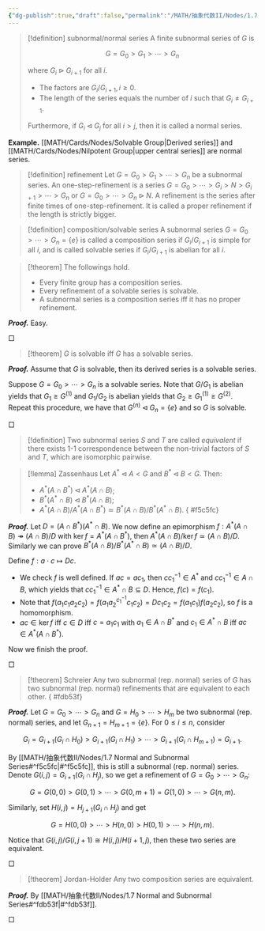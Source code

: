 ```yaml
---
{"dg-publish":true,"draft":false,"permalink":"/MATH/抽象代数II/Nodes/1.7 Normal and Subnormal Series/","dgPassFrontmatter":true}
---
```



> [!definition] subnormal/normal series
> A finite subnormal series of $G$ is 
> 
> $$G=G_0>G_1>\cdots> G_n$$
> 
> where $G_i\rhd G_{i+1}$ for all $i$. 
> - The factors are $G_i/G_{i+1},i\geqslant 0$. 
> - The length of the series equals the number of $i$ such that $G_{i}\neq G_{i+1}$. 
> 
> Furthermore, if $G_i\lhd G_j$ for all $i>j$, then it is called a normal series.

**Example.** [[MATH/Cards/Nodes/Solvable Group\|Derived series]] and [[MATH/Cards/Nodes/Nilpotent Group\|upper central series]] are normal series.

> [!definition] refinement
> Let $G=G_0>G_1>\cdots> G_n$ be a subnormal series. An one-step-refinement is a series $G=G_0>\cdots>G_i>N>G_{i+1}>\cdots>G_n$ or $G=G_0>\cdots> G_n\rhd N$. A refinement is the series after finite times of one-step-refinement. It is called a proper refinement if the length is strictly bigger.

> [!definition] composition/solvable series
> A subnormal series $G=G_0>\cdots>G_n=\{e\}$ is called a composition series if $G_i/G_{i+1}$ is simple for all $i$, and is called solvable series if $G_i/G_{i+1}$ is abelian for all $i$.


> [!theorem]
> The followings hold.
> - Every finite group has a composition series.
> - Every refinement of a solvable series is solvable.
> - A subnormal series is a composition series iff it has no proper refinement.

**_Proof._**
Easy.
<p align="left">□</p>


> [!theorem]
> $G$ is solvable iff $G$ has a solvable series.

**_Proof._**
Assume that $G$ is solvable, then its derived series is a solvable series. 

Suppose $G=G_0>\cdots>G_n$ is a solvable series. Note that $G/G_1$ is abelian yields that $G_1\geqslant G^{(1)}$ and $G_1/G_2$ is abelian yields that $G_2\geqslant G_1^{(1)}\geqslant G^{(2)}$. Repeat this procedure, we have that $G^{(n)}\lhd G_n=\{e\}$ and so $G$ is solvable.
<p align="left">□</p>


> [!definition]
> Two subnormal series $S$ and $T$ are called *equivalent* if there exists $1$-$1$ correspondence between the non-trivial factors of $S$ and $T$, which are isomorphic pairwise.


> [!lemma] Zassenhaus
> Let $A^*\lhd A<G$ and $B^*\lhd B<G$. Then:
> - $A^*(A\cap B^*)\lhd A^*(A\cap B)$;
> - $B^*(A^*\cap B)\lhd B^*(A\cap B)$;
> - $A^*(A\cap B)/A^*(A\cap B^*)\simeq B^*(A\cap B)/B^*(A^*\cap B)$.
{ #f5c5fc}


**_Proof._**
Let $D=(A\cap B^*)(A^*\cap B)$. We now define an epimorphism $f:A^*(A\cap B)\twoheadrightarrow(A\cap B)/D$ with $\ker f=A^*(A\cap B^*)$, then $A^*(A\cap B)/\ker f\simeq (A\cap B)/D$. Similarly we can prove $B^*(A\cap B)/B^*(A^*\cap B)\simeq (A\cap B)/D$. 

Define $f:a\cdot c\mapsto Dc$. 
- We check $f$ is well defined. If $ac=ac_1$, then $cc_1^{-1}\in A^*$ and $cc_1^{-1}\in A\cap B$, which yields that $cc_1^{-1}\in A^*\cap B\subseteq D$. Hence, $f(c)=f(c_1)$. 
- Note that $f(a_1c_1a_2c_2)=f(a_1a_2^{c_1^{-1}}c_1c_2)=Dc_1c_2=f(a_1c_1)f(a_2c_2)$, so $f$ is a homomorphism.
- $ac\in\ker f$ iff $c\in D$ iff $c=a_1c_1$ with $a_1\in A\cap B^*$ and $c_1\in A^*\cap B$ iff $ac\in A^*(A\cap B^*)$.

Now we finish the proof.
<p align="left">□</p>


> [!theorem] Schreier
> Any two subnormal (rep. normal) series of $G$ has two subnormal (rep. normal) refinements that are equivalent to each other.
{ #fdb53f}


**_Proof._**
Let $G=G_0>\cdots>G_n$ and $G=H_0>\cdots>H_m$ be two subnormal (rep. normal) series, and let $G_{n+1}=H_{m+1}=\{e\}$. For $0\leqslant i\leqslant n$, consider 

$$G_i=G_{i+1}(G_i\cap H_0)>G_{i+1}(G_i\cap H_1)>\cdots> G_{i+1}(G_i\cap H_{m+1})=G_{i+1}.$$

By [[MATH/抽象代数II/Nodes/1.7 Normal and Subnormal Series#^f5c5fc\|#^f5c5fc]], this is still a subnormal (rep. normal) series. Denote $G(i,j)=G_{i+1}(G_i\cap H_j)$, so we get a refinement of $G=G_0>\cdots>G_n$:

$$G=G(0,0)>G(0,1)>\cdots>G(0,m+1)=G(1,0)>\cdots> G(n,m).$$

Similarly, set $H(i,j)=H_{j+1}(G_i\cap H_j)$ and get 

$$G=H(0,0)>\cdots>H(n,0)>H(0,1)>\cdots>H(n,m).$$

Notice that $G(i,j)/G(i,j+1)\cong H(i,j)/H(i+1,j)$, then these two series are equivalent.
<p align="left">□</p>


> [!theorem] Jordan-Holder
> Any two composition series are equivalent.

**_Proof._**
By [[MATH/抽象代数II/Nodes/1.7 Normal and Subnormal Series#^fdb53f\|#^fdb53f]].
<p align="left">□</p>